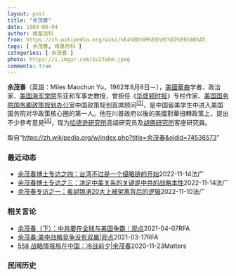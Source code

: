 ```yaml
---
layout: post
title: "余茂春"
date: 1989-06-04
author: 维基百科
from: https://zh.wikipedia.org/wiki/%E4%BD%99%E8%8C%82%E6%98%A5
tags: [ 余茂春, 维基百科 ]
categories: [ 余茂春 ]
photo: https://i.imgur.com/1uITwhm.jpeg
comments: true
---
```

<div class="mw-parser-output"><div id="noteTA-26f66ddf" class="noteTA"><div class="noteTA-group"><div data-noteta-group-source="module" data-noteta-group="PresidentsUS"></div><div data-noteta-group-source="module" data-noteta-group="USState"></div></div></div>

<p><b>余茂春</b>（英語：<span lang="en">Miles Maochun Yu</span>，1962年8月8日<span class="useeditintro" title="Template:BLP editintro">－</span>），<a href="/wiki/%E5%8D%8E%E8%A3%94%E7%BE%8E%E5%9B%BD%E4%BA%BA" title="华裔美国人">美國華裔</a>学者、政治家、<a href="/wiki/%E7%BE%8E%E5%9B%BD%E6%B5%B7%E5%86%9B%E5%AD%A6%E9%99%A2" title="美国海军学院">美国海军学院</a>东亚和军事史教授，曾担任《<a href="/wiki/%E5%8D%8E%E7%9B%9B%E9%A1%BF%E6%97%B6%E6%8A%A5" title="华盛顿时报">华盛顿时报</a>》专栏作家、<a href="/wiki/%E7%BE%8E%E5%9B%BD%E5%9B%BD%E5%8A%A1%E9%99%A2" title="美国国务院">美国国务院</a><a href="/wiki/%E7%BE%8E%E5%9B%BD%E5%9B%BD%E5%8A%A1%E5%8D%BF" title="美国国务卿">国务卿</a><a href="/wiki/%E6%94%BF%E7%AD%96%E8%A7%84%E5%88%92%E5%8A%9E%E5%85%AC%E5%AE%A4" title="政策规划办公室">政策规划办公室</a>中国政策规划首席顾问<sup id="cite_ref-BGWT_3-0" class="reference"><a href="#cite_note-BGWT-3">[3]</a></sup>，是中国留美学生中进入美国国务院对华政策核心圈的第一人。他在川普政府以後的美國對華扭轉政策上，提出不少參考意見<sup id="cite_ref-voa1117_4-0" class="reference"><a href="#cite_note-voa1117-4">[4]</a></sup>，现为<a href="/wiki/%E5%93%88%E5%BE%B7%E9%81%9C%E7%A0%94%E7%A9%B6%E6%89%80" title="哈德遜研究所">哈德逊研究所</a>高级研究员及<a href="/wiki/%E8%83%A1%E4%BD%9B%E7%A0%94%E7%A9%B6%E6%89%80" title="胡佛研究所">胡佛研究所</a>客座研究員。
</p>
</div><noscript><img src="//zh.wikipedia.org/wiki/Special:CentralAutoLogin/start?type=1x1" alt="" title="" width="1" height="1" style="border: none; position: absolute;"></noscript>
<div class="printfooter" data-nosnippet="">取自“<a dir="ltr" href="https://zh.wikipedia.org/w/index.php?title=余茂春&amp;oldid=74536573">https://zh.wikipedia.org/w/index.php?title=余茂春&amp;oldid=74536573</a>”</div><div id="recent-news"><h3>最近动态</h3><ul><li><a href="https://nodebe4.github.io/waimei/2022-11-14/%E4%BD%99%E8%8C%82%E6%98%A5%E5%8D%9A%E5%A3%AB%E4%B8%93%E8%AE%BF%E4%B9%8B%E5%9B%9B-%E5%8F%B0%E6%B9%BE%E4%B8%8D%E8%BF%87%E6%98%AF%E4%B8%80%E4%B8%AA%E4%BE%B5%E7%95%A5%E9%93%BE%E7%9A%84%E5%BC%80%E5%A7%8B" title="余茂春博士专访之四：台湾不过是一个侵略链的开始—— 14/11/2022 - 17:07 台海不断升高的紧张情势近期吸引国际社会，尤其是亚太邻国的广泛关注。但余茂春教授11月初在华盛顿接受本台专...">余茂春博士专访之四：台湾不过是一个侵略链的开始</a><time>2022-11-14</time><a class="tag">法广</a></li>
<li><a href="https://nodebe4.github.io/waimei/2022-11-14/%E4%BD%99%E8%8C%82%E6%98%A5%E5%8D%9A%E5%A3%AB%E4%B8%93%E8%AE%BF%E4%B9%8B%E4%B8%89-%E5%86%B3%E5%AE%9A%E4%B8%AD%E7%BE%8E%E5%85%B3%E7%B3%BB%E7%9A%84%E5%85%B3%E9%94%AE%E6%98%AF%E4%B8%AD%E5%85%B1%E7%9A%84%E6%88%98%E7%95%A5%E6%9C%AC%E6%80%A7" title="余茂春博士专访之三：决定中美关系的关键是中共的战略本性—— 14/11/2022 - 16:55 随2018年特朗普对中国发起贸易战，中美关系急转直下。而中国与其他西方国家的关系也日趋紧张。西方...">余茂春博士专访之三：决定中美关系的关键是中共的战略本性</a><time>2022-11-14</time><a class="tag">法广</a></li>
<li><a href="https://nodebe4.github.io/waimei/2022-11-10/%E4%BD%99%E8%8C%82%E6%98%A5%E4%B8%93%E8%AE%BF%E4%B9%8B%E4%B8%80-%E7%9C%8B%E8%83%A1%E9%94%A6%E6%B6%9B20%E5%A4%A7%E4%B8%8A%E8%A2%AB%E6%9E%B6%E7%A6%BB%E8%83%8C%E5%90%8E%E7%9A%84%E9%80%BB%E8%BE%91" title="余茂春专访之一：看胡锦涛20大上被架离背后的逻辑—— 10/11/2022 - 14:15 余茂春博士是第一个进入美国国务院对华政策核心圈的华人。特朗普任下，他曾在国务卿蓬佩奥身边担任国务院首席...">余茂春专访之一：看胡锦涛20大上被架离背后的逻辑</a><time>2022-11-10</time><a class="tag">法广</a></li>
</ul></div><div id="open-opinion"><h3>相关言论</h3><ul><li><a href="https://nodebe4.github.io/opinion/2021-04-07/%E4%BD%99%E8%8C%82%E6%98%A5-%E4%B8%8B-%E4%B8%AD%E5%85%B1%E8%A6%81%E5%9C%A8%E5%85%A8%E7%90%83%E4%B8%8E%E7%BE%8E%E5%9B%BD%E4%BA%89%E9%9C%B8-%E8%A7%82%E7%82%B9/" title="自由亚洲电台">余茂春（下）：中共要在全球与美国争霸｜观点</a><time>2021-04-07</time><a class="tag">RFA</a></li>
<li><a href="https://nodebe4.github.io/opinion/2021-03-17/%E4%BD%99%E8%8C%82%E6%98%A5-%E7%BE%8E%E4%B8%AD%E6%88%98%E7%95%A5%E7%AB%9E%E4%BA%89%E6%B2%A1%E6%9C%89%E5%8F%8C%E8%B5%A2-%E8%A7%82%E7%82%B9/" title="自由亚洲电台">余茂春:美中战略竞争没有双赢|观点</a><time>2021-03-17</time><a class="tag">RFA</a></li>
<li><a href="https://nodebe4.github.io/opinion/2020-11-23/558-%E6%88%98%E7%95%A5%E6%83%85%E6%8A%A5%E5%B1%80%E5%9C%A8%E4%B8%AD%E5%9B%BD-%E5%86%B7%E6%88%98%E5%89%8D%E5%A4%95-%E4%BD%99%E8%8C%82%E6%98%A5/" title="野兽爱智慧">558 战略情报局在中国：冷战前夕|余茂春</a><time>2020-11-23</time><a class="tag">Matters</a></li>
</ul></div><div id="mjls-record"><h3>民间历史</h3><ul></ul></div>